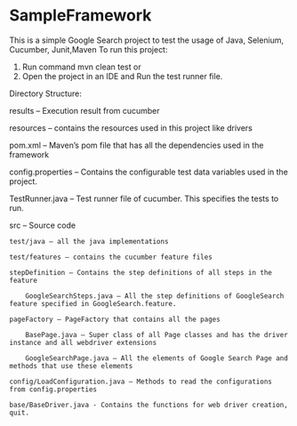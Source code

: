 # SampleFramework
This is a simple Google Search project to test the usage of Java, Selenium, Cucumber, Junit,Maven
To run this project:
1. Run command mvn clean test or
2. Open the project in an IDE and Run the test runner file.


Directory Structure:

results – Execution result from cucumber

resources – contains the resources used in this project like drivers

pom.xml – Maven’s pom file that has all the dependencies used in the framework

config.properties – Contains the configurable test data variables used in the project. 


TestRunner.java – Test runner file of cucumber. This specifies the tests to run.

src – Source code

	test/java – all the java implementations

    test/features – contains the cucumber feature files
	
	stepDefinition – Contains the step definitions of all steps in the feature

        GoogleSearchSteps.java – All the step definitions of GoogleSearch feature specified in GoogleSearch.feature.
		
	pageFactory – PageFactory that contains all the pages

        BasePage.java – Super class of all Page classes and has the driver instance and all webdriver extensions

        GoogleSearchPage.java – All the elements of Google Search Page and methods that use these elements
    
    config/LoadConfiguration.java – Methods to read the configurations from config.properties

    base/BaseDriver.java - Contains the functions for web driver creation, quit.


